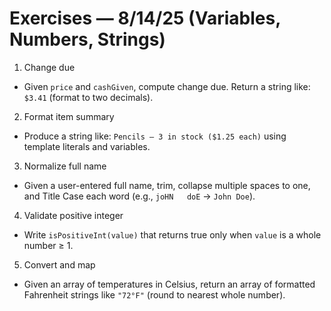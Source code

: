 # Exercises — 8/14/25 (Variables, Numbers, Strings)

1. Change due

- Given `price` and `cashGiven`, compute change due. Return a string like: `$3.41` (format to two decimals).

2. Format item summary

- Produce a string like: `Pencils — 3 in stock ($1.25 each)` using template literals and variables.

3. Normalize full name

- Given a user-entered full name, trim, collapse multiple spaces to one, and Title Case each word (e.g., `joHN   doE` → `John Doe`).

4. Validate positive integer

- Write `isPositiveInt(value)` that returns true only when `value` is a whole number ≥ 1.

5. Convert and map

- Given an array of temperatures in Celsius, return an array of formatted Fahrenheit strings like `"72°F"` (round to nearest whole number).
